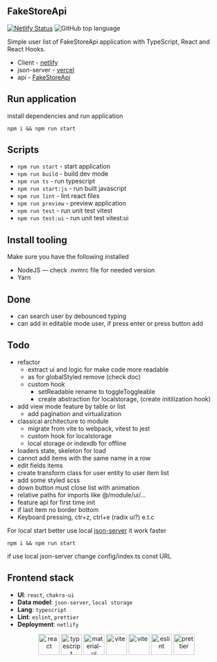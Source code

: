 ## FakeStoreApi

[![Netlify Status](https://api.netlify.com/api/v1/badges/e51bf785-4c65-4182-aff9-18c5ffbf08e9/deploy-status)](https://app.netlify.com/sites/klimbarkstore/deploys)
![GitHub top language](https://img.shields.io/github/languages/top/Barklim/fakestoreapi)

Simple user list of FakeStoreApi application with TypeScript, React and React Hooks.

- Client - [netlify](https://klimbarkstore.netlify.app/)
- json-server - [vercel](https://todo-list-json-server-hnyxyyqsa-klim-barks-projects.vercel.app/)
- api - [FakeStoreApi](https://fakestoreapi.com/)

## Run application

install dependencies and run application

```
npm i && npm run start
```

## Scripts

- `npm run start` - start application
- `npm run build` - build dev mode
- `npm run ts` - run typescript
- `npm run start:js` - run built javascript
- `npm run lint` - lint react files
- `npm run preview` - preview application
- `npm run test` - run unit test vitest
- `npm run test:ui` - run unit test vitest:ui

## Install tooling

Make sure you have the following installed

- NodeJS — check .nvmrc file for needed version
- Yarn

## Done

- can search user by debounced typing
- can add in editable mode user, if press enter or press button add

## Todo

- refactor
    - extract ui and logic for make code more readable
    - as for globalStyled remove (check doc)
    - custom hook
        - setReadable rename to toggleToggleable
        - create abstraction for localstorage, (create initilization hook)
- add view mode feature by table or list
    - add pagination and virtualization
- classical architecture to module
    - migrate from vite to webpack, vitest to jest
    - custom hook for localstorage
    - local storage or indexdb for offline
- loaders state, skeleton for load
- cannot add items with the same name in a row
- edit fields items
- create transform class for user entity to user item list
- add some styled scss
- down button must close list with animation
- relative paths for imports like @/module/ui/...
- feature api for first time init
- if last item no border bottom
- Keyboard pressing, ctr+z, ctrl+e (radix ui?) e.t.c

For local start better use local [json-server](https://github.com/Barklim/todo-list-json-server) it work faster
```
npm i && npm run start
```
if use local json-server change config/index.ts const URL

## Frontend stack

- **UI**: `react`, `chakra-ui`
- **Data model**: `json-server`, `local storage`
- **Lang**: `typescript`
- **Lint**: `eslint`, `prettier`
- **Deployment**: `netlify`

<div align="center">

[<img title="react" alt="react" height=48 src="https://cdn.auth0.com/blog/react-js/react.png"/>](https://react.dev/)
[<img title="typescript" alt="typescript" height=48 src="https://raw.githubusercontent.com/remojansen/logo.ts/master/ts.png"/>](https://www.typescriptlang.org/)
[<img title="chakra-ui" alt="material-ui" height=48 src="https://avatars.githubusercontent.com/u/54212428?s=200&v=4"/>](https://v2.chakra-ui.com/)
[<img title="vite" alt="vite" height=48 src="https://avatars.githubusercontent.com/u/65625612?s=200&v=4"/>](https://vitejs.dev/)
[<img title="vitest" alt="vite" height=48 src="https://avatars.githubusercontent.com/u/95747107?s=200&v=4"/>](https://vitest.dev/)
[<img title="eslint" alt="eslint" height=48 src="https://d33wubrfki0l68.cloudfront.net/204482ca413433c80cd14fe369e2181dd97a2a40/092e2/assets/img/logo.svg"/>](https://eslint.org/)
[<img title="prettier" alt="prettier" height=48 src="https://prettier.io/icon.png"/>](https://prettier.io/)
</div>